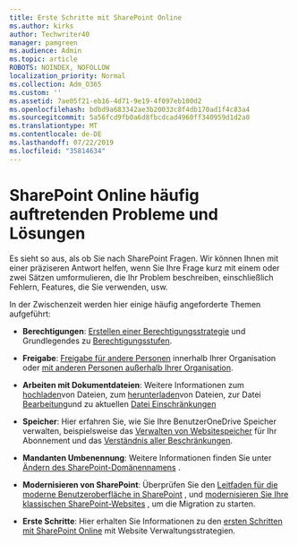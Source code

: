 ```yaml
---
title: Erste Schritte mit SharePoint Online
ms.author: kirks
author: Techwriter40
manager: pamgreen
ms.audience: Admin
ms.topic: article
ROBOTS: NOINDEX, NOFOLLOW
localization_priority: Normal
ms.collection: Adm_O365
ms.custom: ''
ms.assetid: 7ae05f21-eb16-4d71-9e19-4f097eb100d2
ms.openlocfilehash: bdbd9a683342ae3b20033c8f4db170ad1f4c83a4
ms.sourcegitcommit: 5a56fcd9fb0a6d8fbcdcad4960ff340959d1d2a0
ms.translationtype: MT
ms.contentlocale: de-DE
ms.lasthandoff: 07/22/2019
ms.locfileid: "35814634"
---
```

# <a name="sharepoint-online-common-issues-and-resolutions"></a>SharePoint Online häufig auftretenden Probleme und Lösungen

Es sieht so aus, als ob Sie nach SharePoint Fragen. Wir können Ihnen mit einer präziseren Antwort helfen, wenn Sie Ihre Frage kurz mit einem oder zwei Sätzen umformulieren, die Ihr Problem beschreiben, einschließlich Fehlern, Features, die Sie verwenden, usw. 

In der Zwischenzeit werden hier einige häufig angeforderte Themen aufgeführt:





- **Berechtigungen**: [Erstellen einer Berechtigungsstrategie](https://docs.microsoft.com/sharepoint/default-sharepoint-groups) und Grundlegendes zu [Berechtigungsstufen](https://docs.microsoft.com/sharepoint/understanding-permission-levels).

- **Freigabe**: [Freigabe für andere Personen](https://docs.microsoft.com/sharepoint/default-sharepoint-groups) innerhalb Ihrer Organisation oder [mit anderen Personen außerhalb Ihrer Organisation](https://docs.microsoft.com/sharepoint/external-sharing-overview).

- **Arbeiten mit Dokumentdateien**: Weitere Informationen zum [hochladen](https://support.office.com/article/Upload-a-folder-or-files-to-a-document-library-eb18fcba-c953-4d45-8d90-8da66edeacdb)von Dateien, zum [herunterladen](https://support.office.com/article/Download-files-and-folders-from-OneDrive-or-SharePoint-5c7397b7-19c7-4893-84fe-d02e8fa5df05)von Dateien, zur Datei [Bearbeitung](https://support.office.com/article/Edit-a-document-in-a-document-library-02d8497f-1c13-4114-949a-b8466f639b07)und zu aktuellen [Datei Einschränkungen](https://support.office.com/article/invalid-file-names-and-file-types-in-onedrive-onedrive-for-business-and-sharepoint-64883a5d-228e-48f5-b3d2-eb39e07630fa?ui=en-US&amp;rs=en-US&amp;ad=US)

- **Speicher**: Hier erfahren Sie, wie Sie Ihre Benutzer</a>OneDrive Speicher verwalten, beispielsweise das [Verwalten von Websitespeicher](https://docs.microsoft.com/sharepoint/manage-site-collection-storage-limits) für Ihr Abonnement und das [Verständnis aller Beschränkungen](https://docs.microsoft.com/office365/servicedescriptions/sharepoint-online-service-description/sharepoint-online-limits).

- **Mandanten Umbenennung**: Weitere Informationen finden Sie unter [Ändern des SharePoint-Domänennamens](https://docs.microsoft.com/sharepoint/change-your-sharepoint-domain-name) .

- **Modernisieren von SharePoint**: Überprüfen Sie den [Leitfaden für die moderne Benutzeroberfläche in SharePoint](https://docs.microsoft.com/sharepoint/guide-to-sharepoint-modern-experience) , und [modernisieren Sie Ihre klassischen SharePoint-Websites](https://docs.microsoft.com/sharepoint/dev/transform/modernize-classic-sites) , um die Migration zu starten.

- **Erste Schritte**: Hier erhalten Sie Informationen zu den [ersten Schritten mit SharePoint Online](https://docs.microsoft.com/sharepoint/introduction) mit Website Verwaltungsstrategien.